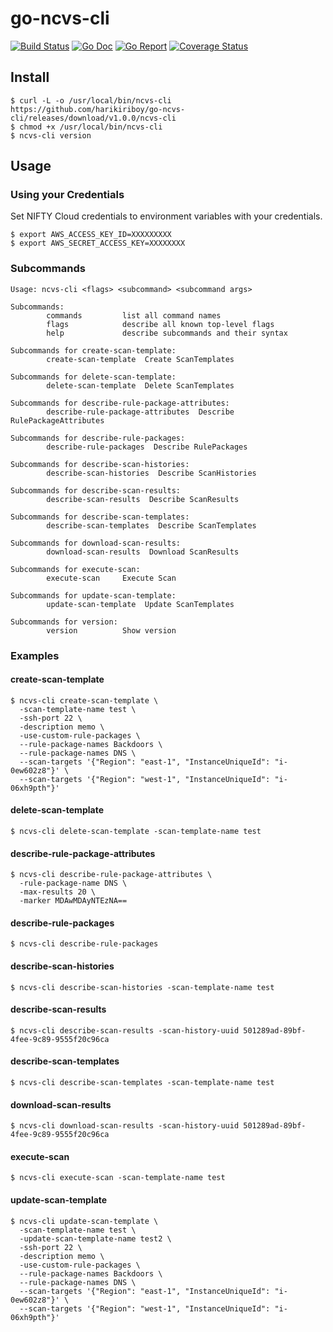 # go-ncvs-cli

[![Build Status](https://travis-ci.org/harikiriboy/go-ncvs-cli.svg?branch=master)](https://travis-ci.org/harikiriboy/go-ncvs-cli)
[![Go Doc](https://godoc.org/github.com/harikiriboy/go-ncvs-cli?status.svg)](http://godoc.org/github.com/harikiriboy/go-ncvs-cli)
[![Go Report](https://goreportcard.com/badge/github.com/harikiriboy/go-ncvs-cli)](https://goreportcard.com/report/github.com/harikiriboy/go-ncvs-cli)
[![Coverage Status](https://coveralls.io/repos/github/harikiriboy/go-ncvs-cli/badge.svg?branch=master)](https://coveralls.io/github/harikiriboy/go-ncvs-cli?branch=master)

## Install

```
$ curl -L -o /usr/local/bin/ncvs-cli https://github.com/harikiriboy/go-ncvs-cli/releases/download/v1.0.0/ncvs-cli
$ chmod +x /usr/local/bin/ncvs-cli
$ ncvs-cli version
```

## Usage

### Using your Credentials

Set NIFTY Cloud credentials to environment variables with your credentials. 

```
$ export AWS_ACCESS_KEY_ID=XXXXXXXXX
$ export AWS_SECRET_ACCESS_KEY=XXXXXXXX
```

### Subcommands

```
Usage: ncvs-cli <flags> <subcommand> <subcommand args>

Subcommands:
        commands         list all command names
        flags            describe all known top-level flags
        help             describe subcommands and their syntax

Subcommands for create-scan-template:
        create-scan-template  Create ScanTemplates

Subcommands for delete-scan-template:
        delete-scan-template  Delete ScanTemplates

Subcommands for describe-rule-package-attributes:
        describe-rule-package-attributes  Describe RulePackageAttributes

Subcommands for describe-rule-packages:
        describe-rule-packages  Describe RulePackages

Subcommands for describe-scan-histories:
        describe-scan-histories  Describe ScanHistories

Subcommands for describe-scan-results:
        describe-scan-results  Describe ScanResults

Subcommands for describe-scan-templates:
        describe-scan-templates  Describe ScanTemplates

Subcommands for download-scan-results:
        download-scan-results  Download ScanResults

Subcommands for execute-scan:
        execute-scan     Execute Scan

Subcommands for update-scan-template:
        update-scan-template  Update ScanTemplates

Subcommands for version:
        version          Show version
```

### Examples

#### create-scan-template

```
$ ncvs-cli create-scan-template \
  -scan-template-name test \
  -ssh-port 22 \
  -description memo \
  -use-custom-rule-packages \
  --rule-package-names Backdoors \
  --rule-package-names DNS \
  --scan-targets '{"Region": "east-1", "InstanceUniqueId": "i-0ew602z8"}' \
  --scan-targets '{"Region": "west-1", "InstanceUniqueId": "i-06xh9pth"}'
```

#### delete-scan-template

```
$ ncvs-cli delete-scan-template -scan-template-name test
```

#### describe-rule-package-attributes

```
$ ncvs-cli describe-rule-package-attributes \
  -rule-package-name DNS \
  -max-results 20 \
  -marker MDAwMDAyNTEzNA==
```

#### describe-rule-packages

```
$ ncvs-cli describe-rule-packages
```

#### describe-scan-histories

```
$ ncvs-cli describe-scan-histories -scan-template-name test
```

#### describe-scan-results

```
$ ncvs-cli describe-scan-results -scan-history-uuid 501289ad-89bf-4fee-9c89-9555f20c96ca
```

#### describe-scan-templates

```
$ ncvs-cli describe-scan-templates -scan-template-name test
```

#### download-scan-results

```
$ ncvs-cli download-scan-results -scan-history-uuid 501289ad-89bf-4fee-9c89-9555f20c96ca
```

#### execute-scan

```
$ ncvs-cli execute-scan -scan-template-name test
```

#### update-scan-template

```
$ ncvs-cli update-scan-template \
  -scan-template-name test \
  -update-scan-template-name test2 \
  -ssh-port 22 \
  -description memo \
  -use-custom-rule-packages \
  --rule-package-names Backdoors \
  --rule-package-names DNS \
  --scan-targets '{"Region": "east-1", "InstanceUniqueId": "i-0ew602z8"}' \
  --scan-targets '{"Region": "west-1", "InstanceUniqueId": "i-06xh9pth"}'
```
